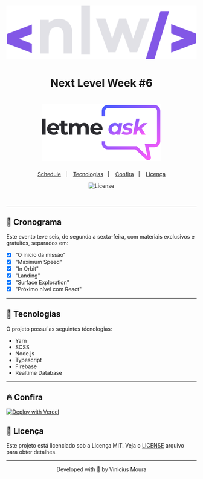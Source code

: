 <h1 align="center">
    <img alt="nlw" title="nlw" src=".github/icon.svg" />
</h1>

<h1 align="center"> Next Level Week #6</h1>

<h1 align="center">
    <img alt="Move.it" title="Move.it" src="./src/assets/images/logo.svg" />
</h1>


<p align="center">
  <a href="#-schedule">Schedule</a>&nbsp;&nbsp;&nbsp;|&nbsp;&nbsp;&nbsp;
  <a href="#-technologies">Tecnologias</a>&nbsp;&nbsp;&nbsp;|&nbsp;&nbsp;&nbsp;
  <a href="#-preview">Confira</a>&nbsp;&nbsp;&nbsp;|&nbsp;&nbsp;&nbsp;
  <a href="#-license">Licença</a>
</p>

<p align="center">
  <img  src="https://img.shields.io/static/v1?label=license&message=MIT&color=5965E0&labelColor=121214" alt="License">
</p>

<br>

---
## 📅 Cronograma

Este evento teve seis, de segunda a sexta-feira, com materiais exclusivos e gratuitos, separados em:
- [x] "O inicio da missão"
- [x] "Maximum Speed"
- [x] "In Orbit"
- [x] "Landing"
- [x] "Surface Exploration"
- [x] "Próximo nível com React"
---
## 🚀 Tecnologias

O projeto possuí as seguintes técnologias:
- Yarn
- SCSS
- Node.js 
- Typescript 
- Firebase
- Realtime Database
---

## 🔥 Confira

[![Deploy with Vercel](https://vercel.com/button)](https://letmeask-vinicius-moura-code.web.app)


## 📝 Licença

Este projeto está licenciado sob a Licença MIT. Veja o [LICENSE](LICENSE.md) arquivo para obter detalhes.

---


<p align="center">Developed with 🖤 by Vinicius Moura</p>

